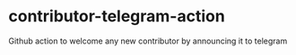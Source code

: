 # contributor-telegram-action
Github action to welcome any new contributor by announcing it to telegram
